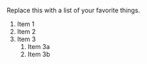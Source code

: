 Replace this with a list of your favorite things.

1. Item 1
1. Item 2
1. Item 3
   1. Item 3a
   1. Item 3b
